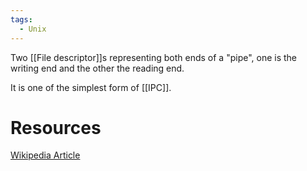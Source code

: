 ```yaml
---
tags:
  - Unix
---
```

Two [[File descriptor]]s representing both ends of a "pipe", one is the writing end and the other the reading end.

It is one of the simplest form of [[IPC]].

# Resources
[Wikipedia Article](https://en.wikipedia.org/wiki/Pipeline_(Unix))